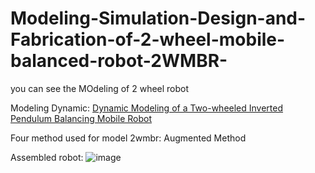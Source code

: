 # Modeling-Simulation-Design-and-Fabrication-of-2-wheel-mobile-balanced-robot-2WMBR-

you can see the MOdeling of 2 wheel robot

Modeling Dynamic:
[Dynamic Modeling of a Two-wheeled Inverted Pendulum Balancing Mobile Robot](http://mercury.hau.ac.kr/sjkwon/Lecture/Capstone/2015-08%20IJCAS(Vol13,%20No4).PDF)

Four method used for model 2wmbr:
Augmented Method

Assembled robot:
![image](https://user-images.githubusercontent.com/60617560/126822341-7d559f83-faf3-42d9-87e0-71535e682e7b.png)
